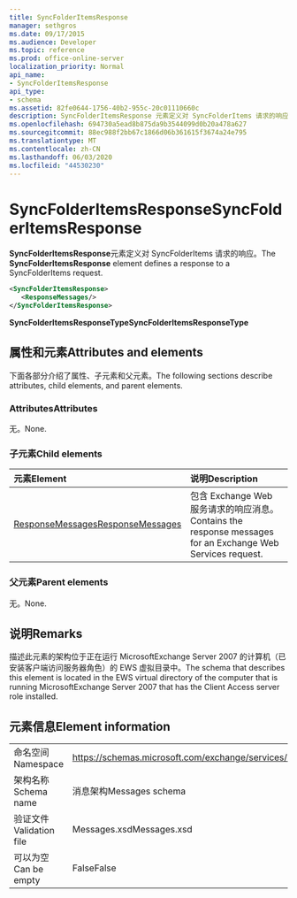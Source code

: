 ```yaml
---
title: SyncFolderItemsResponse
manager: sethgros
ms.date: 09/17/2015
ms.audience: Developer
ms.topic: reference
ms.prod: office-online-server
localization_priority: Normal
api_name:
- SyncFolderItemsResponse
api_type:
- schema
ms.assetid: 82fe0644-1756-40b2-955c-20c01110660c
description: SyncFolderItemsResponse 元素定义对 SyncFolderItems 请求的响应。
ms.openlocfilehash: 694730a5ead8b875da9b3544099d0b20a478a627
ms.sourcegitcommit: 88ec988f2bb67c1866d06b361615f3674a24e795
ms.translationtype: MT
ms.contentlocale: zh-CN
ms.lasthandoff: 06/03/2020
ms.locfileid: "44530230"
---
```

# <a name="syncfolderitemsresponse"></a><span data-ttu-id="c7c6c-103">SyncFolderItemsResponse</span><span class="sxs-lookup"><span data-stu-id="c7c6c-103">SyncFolderItemsResponse</span></span>

<span data-ttu-id="c7c6c-104">**SyncFolderItemsResponse**元素定义对 SyncFolderItems 请求的响应。</span><span class="sxs-lookup"><span data-stu-id="c7c6c-104">The **SyncFolderItemsResponse** element defines a response to a SyncFolderItems request.</span></span> 
  
```xml
<SyncFolderItemsResponse>
   <ResponseMessages/>
</SyncFolderItemsResponse>
```

 <span data-ttu-id="c7c6c-105">**SyncFolderItemsResponseType**</span><span class="sxs-lookup"><span data-stu-id="c7c6c-105">**SyncFolderItemsResponseType**</span></span>
## <a name="attributes-and-elements"></a><span data-ttu-id="c7c6c-106">属性和元素</span><span class="sxs-lookup"><span data-stu-id="c7c6c-106">Attributes and elements</span></span>

<span data-ttu-id="c7c6c-107">下面各部分介绍了属性、子元素和父元素。</span><span class="sxs-lookup"><span data-stu-id="c7c6c-107">The following sections describe attributes, child elements, and parent elements.</span></span>
  
### <a name="attributes"></a><span data-ttu-id="c7c6c-108">Attributes</span><span class="sxs-lookup"><span data-stu-id="c7c6c-108">Attributes</span></span>

<span data-ttu-id="c7c6c-109">无。</span><span class="sxs-lookup"><span data-stu-id="c7c6c-109">None.</span></span>
  
### <a name="child-elements"></a><span data-ttu-id="c7c6c-110">子元素</span><span class="sxs-lookup"><span data-stu-id="c7c6c-110">Child elements</span></span>

|<span data-ttu-id="c7c6c-111">**元素**</span><span class="sxs-lookup"><span data-stu-id="c7c6c-111">**Element**</span></span>|<span data-ttu-id="c7c6c-112">**说明**</span><span class="sxs-lookup"><span data-stu-id="c7c6c-112">**Description**</span></span>|
|:-----|:-----|
|[<span data-ttu-id="c7c6c-113">ResponseMessages</span><span class="sxs-lookup"><span data-stu-id="c7c6c-113">ResponseMessages</span></span>](responsemessages.md) <br/> |<span data-ttu-id="c7c6c-114">包含 Exchange Web 服务请求的响应消息。</span><span class="sxs-lookup"><span data-stu-id="c7c6c-114">Contains the response messages for an Exchange Web Services request.</span></span>  <br/> |
   
### <a name="parent-elements"></a><span data-ttu-id="c7c6c-115">父元素</span><span class="sxs-lookup"><span data-stu-id="c7c6c-115">Parent elements</span></span>

<span data-ttu-id="c7c6c-116">无。</span><span class="sxs-lookup"><span data-stu-id="c7c6c-116">None.</span></span>
  
## <a name="remarks"></a><span data-ttu-id="c7c6c-117">说明</span><span class="sxs-lookup"><span data-stu-id="c7c6c-117">Remarks</span></span>

<span data-ttu-id="c7c6c-118">描述此元素的架构位于正在运行 MicrosoftExchange Server 2007 的计算机（已安装客户端访问服务器角色）的 EWS 虚拟目录中。</span><span class="sxs-lookup"><span data-stu-id="c7c6c-118">The schema that describes this element is located in the EWS virtual directory of the computer that is running MicrosoftExchange Server 2007 that has the Client Access server role installed.</span></span>
  
## <a name="element-information"></a><span data-ttu-id="c7c6c-119">元素信息</span><span class="sxs-lookup"><span data-stu-id="c7c6c-119">Element information</span></span>

|||
|:-----|:-----|
|<span data-ttu-id="c7c6c-120">命名空间</span><span class="sxs-lookup"><span data-stu-id="c7c6c-120">Namespace</span></span>  <br/> |https://schemas.microsoft.com/exchange/services/2006/messages  <br/> |
|<span data-ttu-id="c7c6c-121">架构名称</span><span class="sxs-lookup"><span data-stu-id="c7c6c-121">Schema name</span></span>  <br/> |<span data-ttu-id="c7c6c-122">消息架构</span><span class="sxs-lookup"><span data-stu-id="c7c6c-122">Messages schema</span></span>  <br/> |
|<span data-ttu-id="c7c6c-123">验证文件</span><span class="sxs-lookup"><span data-stu-id="c7c6c-123">Validation file</span></span>  <br/> |<span data-ttu-id="c7c6c-124">Messages.xsd</span><span class="sxs-lookup"><span data-stu-id="c7c6c-124">Messages.xsd</span></span>  <br/> |
|<span data-ttu-id="c7c6c-125">可以为空</span><span class="sxs-lookup"><span data-stu-id="c7c6c-125">Can be empty</span></span>  <br/> |<span data-ttu-id="c7c6c-126">False</span><span class="sxs-lookup"><span data-stu-id="c7c6c-126">False</span></span>  <br/> |
   

